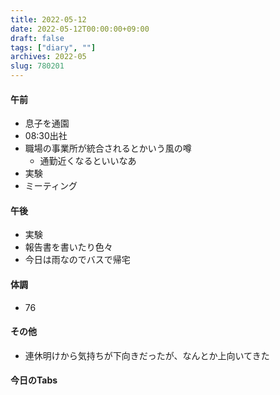 ```yaml
---
title: 2022-05-12
date: 2022-05-12T00:00:00+09:00
draft: false
tags: ["diary", ""]
archives: 2022-05
slug: 780201
---
```

#### 午前
- 息子を通園
- 08:30出社
- 職場の事業所が統合されるとかいう風の噂
  - 通勤近くなるといいなあ
- 実験
- ミーティング
#### 午後
- 実験
- 報告書を書いたり色々
- 今日は雨なのでバスで帰宅
#### 体調
- 76
#### その他
- 連休明けから気持ちが下向きだったが、なんとか上向いてきた
#### 今日のTabs